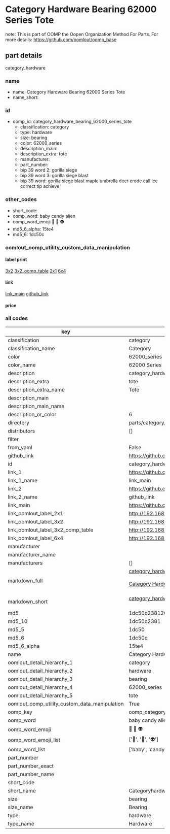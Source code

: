 # Category Hardware Bearing 62000 Series Tote  

note: This is part of OOMP the Oopen Organization Method For Parts. For more details: https://github.com/oomlout/oomp_base

##  part details



category_hardware

### name
* name: Category Hardware Bearing 62000 Series Tote
* name_short: 
### id
* oomp_id: category_hardware_bearing_62000_series_tote
  * classification: category
  * type: hardware
  * size: bearing
  * color: 62000_series
  * description_main: 
  * description_extra: tote
  * manufacturer: 
  * part_number: 
  * bip 39 word 2: gorilla siege
  * bip 39 word 3: gorilla siege blast
  * bip 39 word: gorilla siege blast maple umbrella deer erode call ice correct tip achieve

### other_codes
* short_code: 
* oomp_word: baby candy alien
* oomp_word_emoji :baby: :candy: :alien:
* md5_6_alpha: 15te4
* md5_6: 1dc50c






### oomlout_oomp_utility_custom_data_manipulation
#### label print
[3x2](http://192.168.1.245:1112/?label=oomp%2015te4)
[3x2_oomp_table](http://192.168.1.107:1112/?label=oomp%2015te4)
[2x1](http://192.168.1.242:1112/?label=oomp%2015te4)
[6x4](http://192.168.1.55:1112/?label=oomp%2015te4)    

#### link

[link_main](https://github.com/oomlout/oomlout_oomp_current_version_messy/tree/main/parts/category_hardware_bearing_62000_series_tote) [github_link](https://github.com/oomlout/oomlout_oomp_part_src/tree/main/parts/category_hardware_bearing_62000_series_tote)                             

#### price







### all codes 
| key | value |  
| --- | --- |  
| classification | category |  
| classification_name | Category |  
| color | 62000_series |  
| color_name | 62000 Series |  
| description | category_hardware |  
| description_extra | tote |  
| description_extra_name | Tote |  
| description_main |  |  
| description_main_name |  |  
| description_or_color | 6  |  
| directory | parts/category_hardware_bearing_62000_series_tote |  
| distributors | [] |  
| filter |  |  
| from_yaml | False |  
| github_link | https://github.com/oomlout/oomlout_oomp_part_src/tree/main/parts/category_hardware_bearing_62000_series_tote |  
| id | category_hardware_bearing_62000_series_tote |  
| link_1 | https://github.com/oomlout/oomlout_oomp_current_version_messy/tree/main/parts/category_hardware_bearing_62000_series_tote |  
| link_1_name | link_main |  
| link_2 | https://github.com/oomlout/oomlout_oomp_part_src/tree/main/parts/category_hardware_bearing_62000_series_tote |  
| link_2_name | github_link |  
| link_main | https://github.com/oomlout/oomlout_oomp_current_version_messy/tree/main/parts/category_hardware_bearing_62000_series_tote |  
| link_oomlout_label_2x1 | http://192.168.1.242:1112/?label=oomp%2015te4 |  
| link_oomlout_label_3x2 | http://192.168.1.245:1112/?label=oomp%2015te4 |  
| link_oomlout_label_3x2_oomp_table | http://192.168.1.107:1112/?label=oomp%2015te4 |  
| link_oomlout_label_6x4 | http://192.168.1.55:1112/?label=oomp%2015te4 |  
| manufacturer |  |  
| manufacturer_name |  |  
| manufacturers | [] |  
| markdown_full | [category_hardware_bearing_62000_series_tote](https://github.com/oomlout/oomlout_oomp_current_version_messy/tree/main/parts/category_hardware_bearing_62000_series_tote)<br>[](https://github.com/oomlout/oomlout_oomp_current_version_messy/tree/main/parts/category_hardware_bearing_62000_series_tote)<br>[Category Hardware Bearing 62000 Series Tote](https://github.com/oomlout/oomlout_oomp_current_version_messy/tree/main/parts/category_hardware_bearing_62000_series_tote)<br><br> |  
| markdown_short | [category_hardware_bearing_62000_series_tote](https://github.com/oomlout/oomlout_oomp_current_version_messy/tree/main/parts/category_hardware_bearing_62000_series_tote)<br><br> |  
| md5 | 1dc50c2381206990e57618782ef20325 |  
| md5_10 | 1dc50c2381 |  
| md5_5 | 1dc50 |  
| md5_6 | 1dc50c |  
| md5_6_alpha | 15te4 |  
| name | Category Hardware Bearing 62000 Series Tote |  
| oomlout_detail_hierarchy_1 | category |  
| oomlout_detail_hierarchy_2 | hardware |  
| oomlout_detail_hierarchy_3 | bearing |  
| oomlout_detail_hierarchy_4 | 62000_series |  
| oomlout_detail_hierarchy_5 | tote |  
| oomlout_oomp_utility_custom_data_manipulation | True |  
| oomp_key | oomp_category_hardware_bearing_62000_series_tote |  
| oomp_word | baby candy alien |  
| oomp_word_emoji | :baby: :candy: :alien: |  
| oomp_word_emoji_list | [':baby:', ':candy:', ':alien:'] |  
| oomp_word_list | ['baby', 'candy', 'alien'] |  
| part_number |  |  
| part_number_exact |  |  
| part_number_name |  |  
| short_code |  |  
| short_name | Categoryhardware |  
| size | bearing |  
| size_name | Bearing |  
| type | hardware |  
| type_name | Hardware |  

